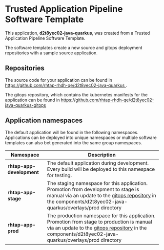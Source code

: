 # Trusted Application Pipeline Software Template

This application, **d2t8yec02-java-quarkus**, was created from a Trusted Application Pipeline Software Template.

The software templates create a new source and gitops deployment repositories with a sample source application. 

## Repositories

The source code for your application can be found in [https://github.com/rhtap-rhdh-qe/d2t8yec02-java-quarkus ](https://github.com/rhtap-rhdh-qe/d2t8yec02-java-quarkus ).
 
The gitops repository, which contains the kubernetes manifests for the application can be found in 
[https://github.com/rhtap-rhdh-qe/d2t8yec02-java-quarkus-gitops ](https://github.com/rhtap-rhdh-qe/d2t8yec02-java-quarkus-gitops ) 

## Application namespaces 

The default application will be found in the following namespaces. Applications can be deployed into unique namespaces or multiple software templates can also bet generated into the same group namespaces.  

|  Namespace   |  Description   |  
| -------- | -------- |   
| **rhtap-app-development** | The default application during development. Every build will be deployed to this namespace for testing. | 
| **rhtap-app-stage** | The staging namespace for this application. Promotion from development to stage is manual via an update to the [gitops repository](https://github.com/rhtap-rhdh-qe/d2t8yec02-java-quarkus-gitops ) in the components/d2t8yec02-java-quarkus/overlays/prod directory |  
| **rhtap-app-prod** | The production namespace for this application. Promotion from stage to production is manual via an update to the [gitops repository](https://github.com/rhtap-rhdh-qe/d2t8yec02-java-quarkus-gitops ) in the components/d2t8yec02-java-quarkus/overlays/prod directory | 